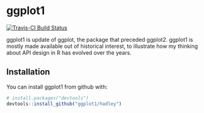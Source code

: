 # ggplot1
[![Travis-CI Build Status](https://travis-ci.org/hadley/ggplot1.svg?branch=master)](https://travis-ci.org/hadley/ggplot1)

ggplot1 is update of ggplot, the package that preceded ggplot2. ggplot1 is mostly made available out of historical interest, to illustrate how my thinking about API design in R has evolved over the years.

## Installation

You can install ggplot1 from github with:

```R
# install.packages("devtools")
devtools::install_github("ggplot1/hadley")
```

